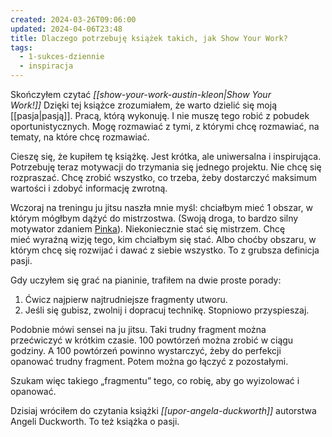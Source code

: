```yaml
---
created: 2024-03-26T09:06:00
updated: 2024-04-06T23:48
title: Dlaczego potrzebuję książek takich, jak Show Your Work?
tags:
  - 1-sukces-dziennie
  - inspiracja
---
```


Skończyłem czytać _[[show-your-work-austin-kleon|Show Your Work!]]_ Dzięki tej książce zrozumiałem, że warto dzielić się moją [[pasja|pasją]]. Pracą, którą wykonuję. I nie muszę tego robić z pobudek oportunistycznych. Mogę rozmawiać z tymi, z którymi chcę rozmawiać, na tematy, na które chcę rozmawiać.

Cieszę się, że kupiłem tę książkę. Jest krótka, ale uniwersalna i inspirująca. Potrzebuję teraz motywacji do trzymania się jednego projektu. Nie chcę się rozpraszać. Chcę zrobić wszystko, co trzeba, żeby dostarczyć maksimum wartości i zdobyć informację zwrotną.

Wczoraj na treningu ju jitsu naszła mnie myśl: chciałbym mieć 1 obszar, w którym mógłbym dążyć do mistrzostwa. (Swoją droga, to bardzo silny motywator zdaniem [Pinka](https://en.wikipedia.org/wiki/Daniel_H._Pink)). Niekoniecznie stać się mistrzem. Chcę mieć wyraźną wizję tego, kim chciałbym się stać. Albo choćby obszaru, w którym chcę się rozwijać i dawać z siebie wszystko. To z grubsza definicja pasji.

Gdy uczyłem się grać na pianinie, trafiłem na dwie proste porady:

1. Ćwicz najpierw najtrudniejsze fragmenty utworu.
2. Jeśli się gubisz, zwolnij i dopracuj technikę. Stopniowo przyspieszaj.

Podobnie mówi sensei na ju jitsu. Taki trudny fragment można przećwiczyć w krótkim czasie. 100 powtórzeń można zrobić w ciągu godziny. A 100 powtórzeń powinno wystarczyć, żeby do perfekcji opanować trudny fragment. Potem można go łączyć z pozostałymi.

Szukam więc takiego „fragmentu” tego, co robię, aby go wyizolować i opanować.

Dzisiaj wróciłem do czytania książki _[[upor-angela-duckworth]]_ autorstwa Angeli Duckworth. To też książka o pasji.